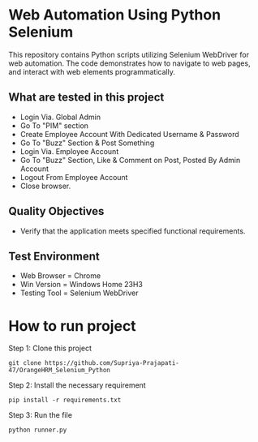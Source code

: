 # Web Automation Using Python Selenium

This repository contains Python scripts utilizing Selenium WebDriver for web automation. The code demonstrates how to navigate to web pages, and interact with web elements programmatically. 

## What are tested in this project
- Login Via. Global Admin
- Go To "PIM" section
- Create Employee Account With Dedicated Username & Password
- Go To "Buzz" Section & Post Something
- Login Via. Employee Account
- Go To "Buzz" Section, Like & Comment on Post, Posted By Admin Account
- Logout From Employee Account
- Close browser.

## Quality Objectives
- Verify that the application meets specified functional requirements.

## Test Environment
- Web Browser = Chrome
- Win Version = Windows Home 23H3
- Testing Tool = Selenium WebDriver

# How to run project
Step 1: Clone this project
~~~
git clone https://github.com/Supriya-Prajapati-47/OrangeHRM_Selenium_Python
~~~
Step 2: Install the necessary requirement
~~~
pip install -r requirements.txt
~~~

Step 3: Run the file
~~~
python runner.py
~~~
